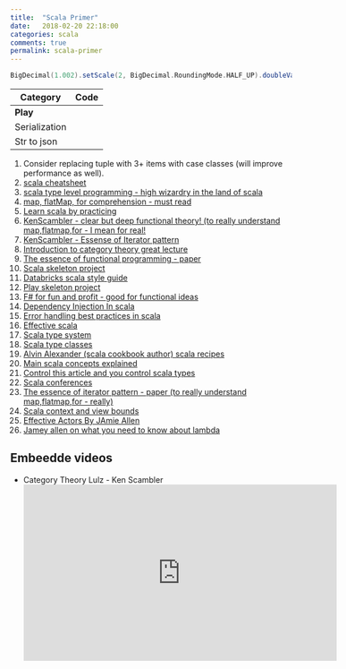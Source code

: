 ```yaml
---
title:  "Scala Primer"
date:   2018-02-20 22:18:00
categories: scala
comments: true
permalink: scala-primer
---
```


```scala
BigDecimal(1.002).setScale(2, BigDecimal.RoundingMode.HALF_UP).doubleValue() // Round double to #.##
```

| Category      | Code                                     |
| ------------- | ---------------------------------------- |
| **Play**      |                                          |
| Serialization | <script src="https://gist.github.com/tomer-ben-david/48bdd8e16c5edb1ae84729c6c44ffe26.js"></script> |
| Str to json   | <script src="https://gist.github.com/tomer-ben-david/bbcaec2f2bf55c90803ba0c3484e324b.js"></script> |



1. Consider replacing tuple with 3+ items with case classes (will improve performance as well).
2. [scala cheatsheet](https://www.coursera.org/learn/progfun2/supplement/BDqfw/cheat-sheet)
3. [scala type level programming - high wizardry in the land of scala](https://vimeo.com/28793245)
4. [map, flatMap, for comprehension - must read](http://stackoverflow.com/questions/14598990/confused-with-the-for-comprehension-to-flatmap-map-transformation)
5. [Learn scala by practicing](http://scala-exercises.47deg.com/)
6. [KenScambler - clear but deep functional theory! (to really understand map,flatmap,for - I mean for real!](https://twitter.com/KenScambler)
7. [KenScambler - Essense of Iterator pattern](https://github.com/kenbot/MSUG-Essence-Iterator-Pattern)
8. [Introduction to category theory great lecture](https://www.youtube.com/watch?v=jDhMDgU7Koc)
9. [The essence of functional programming - paper](http://www.eliza.ch/doc/wadler92essence_of_FP.pdf)
10. [Scala skeleton project](https://github.com/marconilanna/scala-boilerplate)
11. [Databricks scala style guide](https://github.com/databricks/scala-style-guide)
12. [Play skeleton project](https://github.com/marconilanna/play-bootstrap)
13. [F# for fun and profit - good for functional ideas](http://fsharpforfunandprofit.com/)
14. [Dependency Injection In scala](http://di-in-scala.github.io/)
15. [Error handling best practices in scala](https://tersesystems.com/2012/12/27/error-handling-in-scala/)
16. [Effective scala](http://twitter.github.io/effectivescala/)
17. [Scala type system](http://ktoso.github.io/scala-types-of-types/)
18. [Scala type classes](http://danielwestheide.com/blog/2013/02/06/the-neophytes-guide-to-scala-part-12-type-classes.html)
19. [Alvin Alexander (scala cookbook author) scala recipes](http://alvinalexander.com/scala)
20. [Main scala concepts explained](http://naildrivin5.com/scalatour/)
21. [Control this article and you control scala types](https://tpolecat.github.io/2015/04/29/f-bounds.html)
22. [Scala conferences](http://lanyrd.com/topics/scala/)
23. [The essence of iterator pattern - paper (to really understand map,flatmap,for - really)](https://www.cs.ox.ac.uk/jeremy.gibbons/publications/iterator.pdf)
24. [Scala context and view bounds](http://stackoverflow.com/questions/4465948/what-are-scala-context-and-view-bounds)
25. [Effective Actors By JAmie Allen](https://vimeo.com/65556264)
26. [Jamey allen on what you need to know about lambda](http://www.slideshare.net/jaxLondonConference/what-you-need-to-know-about-lambdas-jamie-allen-typesafe)

## Embeedde videos

* Category Theory Lulz - Ken Scambler
  <iframe width="560" height="315" src="https://www.youtube.com/embed/jDhMDgU7Koc" frameborder="0" allowfullscreen></iframe>
